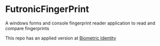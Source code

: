 # FutronicFingerPrint
 A windows forms and console fingerprint reader application to read and compare fingerprints
 
 This repo has an applied version at [Biometric Identity](https://github.com/TATARPRO/BiometricIdentity)
